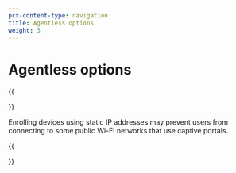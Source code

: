 ```yaml
---
pcx-content-type: navigation
title: Agentless options
weight: 3
---
```


# Agentless options

{{<Aside type="Warning">}}

Enrolling devices using static IP addresses may prevent users from connecting to some public Wi-Fi networks that use captive portals.

{{</Aside>}}

<DirectoryListing path="/connections/connect-devices/agentless"/>
